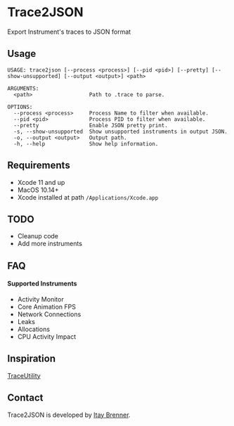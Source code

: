 # Trace2JSON
Export Instrument's traces to JSON format

## Usage
```
USAGE: trace2json [--process <process>] [--pid <pid>] [--pretty] [--show-unsupported] [--output <output>] <path>

ARGUMENTS:
  <path>                  Path to .trace to parse. 

OPTIONS:
  --process <process>     Process Name to filter when available. 
  --pid <pid>             Process PID to filter when available. 
  --pretty                Enable JSON pretty print. 
  -s, --show-unsupported  Show unsupported instruments in output JSON. 
  -o, --output <output>   Output path. 
  -h, --help              Show help information.
```

## Requirements

- Xcode 11 and up
- MacOS 10.14+
- Xcode installed at path `/Applications/Xcode.app`

## TODO

- Cleanup code
- Add more instruments

## FAQ

#### Supported Instruments
- Activity Monitor
- Core Animation FPS
- Network Connections
- Leaks
- Allocations
- CPU Activity Impact

## Inspiration
[TraceUtility](https://github.com/Qusic/TraceUtility)

## Contact
Trace2JSON is developed by [Itay Brenner](https://www.twitter.com/itaybre).
